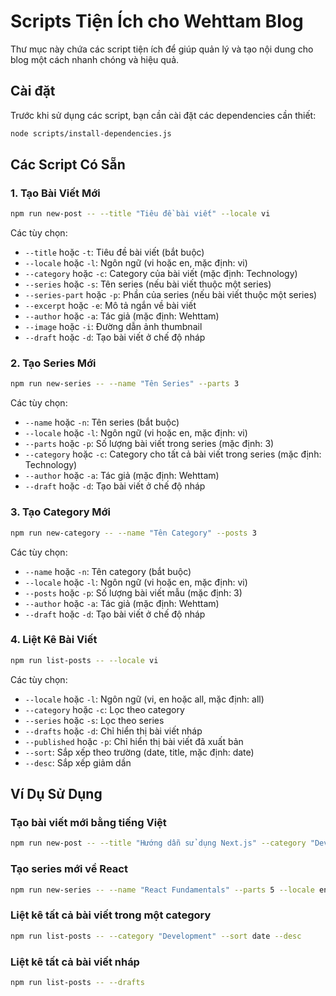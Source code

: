 # Scripts Tiện Ích cho Wehttam Blog

Thư mục này chứa các script tiện ích để giúp quản lý và tạo nội dung cho blog một cách nhanh chóng và hiệu quả.

## Cài đặt

Trước khi sử dụng các script, bạn cần cài đặt các dependencies cần thiết:

```bash
node scripts/install-dependencies.js
```

## Các Script Có Sẵn

### 1. Tạo Bài Viết Mới

```bash
npm run new-post -- --title "Tiêu đề bài viết" --locale vi
```

Các tùy chọn:
- `--title` hoặc `-t`: Tiêu đề bài viết (bắt buộc)
- `--locale` hoặc `-l`: Ngôn ngữ (vi hoặc en, mặc định: vi)
- `--category` hoặc `-c`: Category của bài viết (mặc định: Technology)
- `--series` hoặc `-s`: Tên series (nếu bài viết thuộc một series)
- `--series-part` hoặc `-p`: Phần của series (nếu bài viết thuộc một series)
- `--excerpt` hoặc `-e`: Mô tả ngắn về bài viết
- `--author` hoặc `-a`: Tác giả (mặc định: Wehttam)
- `--image` hoặc `-i`: Đường dẫn ảnh thumbnail
- `--draft` hoặc `-d`: Tạo bài viết ở chế độ nháp

### 2. Tạo Series Mới

```bash
npm run new-series -- --name "Tên Series" --parts 3
```

Các tùy chọn:
- `--name` hoặc `-n`: Tên series (bắt buộc)
- `--locale` hoặc `-l`: Ngôn ngữ (vi hoặc en, mặc định: vi)
- `--parts` hoặc `-p`: Số lượng bài viết trong series (mặc định: 3)
- `--category` hoặc `-c`: Category cho tất cả bài viết trong series (mặc định: Technology)
- `--author` hoặc `-a`: Tác giả (mặc định: Wehttam)
- `--draft` hoặc `-d`: Tạo bài viết ở chế độ nháp

### 3. Tạo Category Mới

```bash
npm run new-category -- --name "Tên Category" --posts 3
```

Các tùy chọn:
- `--name` hoặc `-n`: Tên category (bắt buộc)
- `--locale` hoặc `-l`: Ngôn ngữ (vi hoặc en, mặc định: vi)
- `--posts` hoặc `-p`: Số lượng bài viết mẫu (mặc định: 3)
- `--author` hoặc `-a`: Tác giả (mặc định: Wehttam)
- `--draft` hoặc `-d`: Tạo bài viết ở chế độ nháp

### 4. Liệt Kê Bài Viết

```bash
npm run list-posts -- --locale vi
```

Các tùy chọn:
- `--locale` hoặc `-l`: Ngôn ngữ (vi, en hoặc all, mặc định: all)
- `--category` hoặc `-c`: Lọc theo category
- `--series` hoặc `-s`: Lọc theo series
- `--drafts` hoặc `-d`: Chỉ hiển thị bài viết nháp
- `--published` hoặc `-p`: Chỉ hiển thị bài viết đã xuất bản
- `--sort`: Sắp xếp theo trường (date, title, mặc định: date)
- `--desc`: Sắp xếp giảm dần

## Ví Dụ Sử Dụng

### Tạo bài viết mới bằng tiếng Việt

```bash
npm run new-post -- --title "Hướng dẫn sử dụng Next.js" --category "Development" --excerpt "Bài viết hướng dẫn chi tiết về Next.js"
```

### Tạo series mới về React

```bash
npm run new-series -- --name "React Fundamentals" --parts 5 --locale en
```

### Liệt kê tất cả bài viết trong một category

```bash
npm run list-posts -- --category "Development" --sort date --desc
```

### Liệt kê tất cả bài viết nháp

```bash
npm run list-posts -- --drafts
```